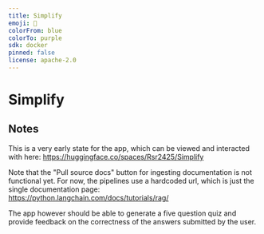 ```yaml
---
title: Simplify
emoji: 🧠 
colorFrom: blue
colorTo: purple
sdk: docker
pinned: false
license: apache-2.0
---
```


# Simplify

## Notes
This is a very early state for the app, which can be viewed and interacted with here: https://huggingface.co/spaces/Rsr2425/Simplify

Note that the "Pull source docs" button for ingesting documentation is not functional yet. For now, the pipelines use a hardcoded url, which is just the single documentation page: https://python.langchain.com/docs/tutorials/rag/

The app however should be able to generate a five question quiz and provide feedback on the correctness of the answers submitted by the user.